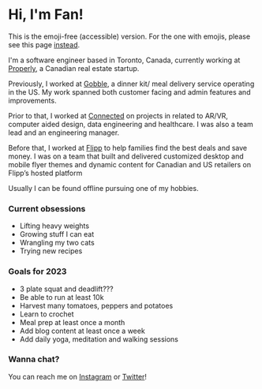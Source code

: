 
# Hi, I'm Fan!

This is the emoji-free (accessible) version. For the one with emojis, please see this page [instead](https://github.com/cfan-guo/cfan-guo#readme).

I'm a software engineer based in Toronto, Canada, currently working at [Properly](https://www.properly.ca/), a Canadian real estate startup.

Previously, I worked at [Gobble](https://www.gobble.com/), a dinner kit/ meal delivery service operating in the US. My work spanned both customer facing and admin features and improvements.

Prior to that, I worked at [Connected](https://connected.io/) on projects in related to AR/VR, computer aided design, data engineering and healthcare. I was also a team lead and an engineering manager.

Before that, I worked at [Flipp](https://flipp.com/) to help families find the best deals and save money. I was on a team that built and delivered customized desktop and mobile flyer themes and dynamic content for Canadian and US retailers on Flipp’s hosted platform

Usually I can be found offline pursuing one of my hobbies.

### Current obsessions
- Lifting heavy weights
- Growing stuff I can eat
- Wrangling my two cats
- Trying new recipes

### Goals for 2023
- 3 plate squat and deadlift???
- Be able to run at least 10k
- Harvest many tomatoes, peppers and potatoes
- Learn to crochet
- Meal prep at least once a month
- Add blog content at least once a week
- Add daily yoga, meditation and walking sessions

### Wanna chat?
You can reach me on [Instagram](https://www.instagram.com/cfan.guo/) or [Twitter](https://twitter.com/gofango)!
